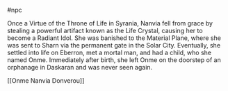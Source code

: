  #npc 

Once a Virtue of the Throne of Life in Syrania, Nanvia fell from grace by stealing a powerful artifact known as the Life Crystal, causing her to become a Radiant Idol. She was banished to the Material Plane, where she was sent to Sharn via the permanent gate in the Solar City. Eventually, she settled into life on Eberron, met a mortal man, and had a child, who she named Onme. Immediately after birth, she left Onme on the doorstep of an orphanage in Daskaran and was never seen again.

[[Onme Nanvia Donverou]]
